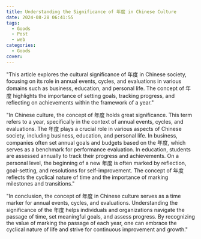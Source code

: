 ```yaml
---
title: Understanding the Significance of 年度 in Chinese Culture
date: 2024-08-28 06:41:55
tags:
  - Goods
  - Post
  - web
categories:
  - Goods
cover: 
---
```


"This article explores the cultural significance of 年度 in Chinese society, focusing on its role in annual events, cycles, and evaluations in various domains such as business, education, and personal life. The concept of 年度 highlights the importance of setting goals, tracking progress, and reflecting on achievements within the framework of a year."

"In Chinese culture, the concept of 年度 holds great significance. This term refers to a year, specifically in the context of annual events, cycles, and evaluations. The 年度 plays a crucial role in various aspects of Chinese society, including business, education, and personal life. In business, companies often set annual goals and budgets based on the 年度, which serves as a benchmark for performance evaluation. In education, students are assessed annually to track their progress and achievements. On a personal level, the beginning of a new 年度 is often marked by reflection, goal-setting, and resolutions for self-improvement. The concept of 年度 reflects the cyclical nature of time and the importance of marking milestones and transitions."

"In conclusion, the concept of 年度 in Chinese culture serves as a time marker for annual events, cycles, and evaluations. Understanding the significance of the 年度 helps individuals and organizations navigate the passage of time, set meaningful goals, and assess progress. By recognizing the value of marking the passage of each year, one can embrace the cyclical nature of life and strive for continuous improvement and growth."
